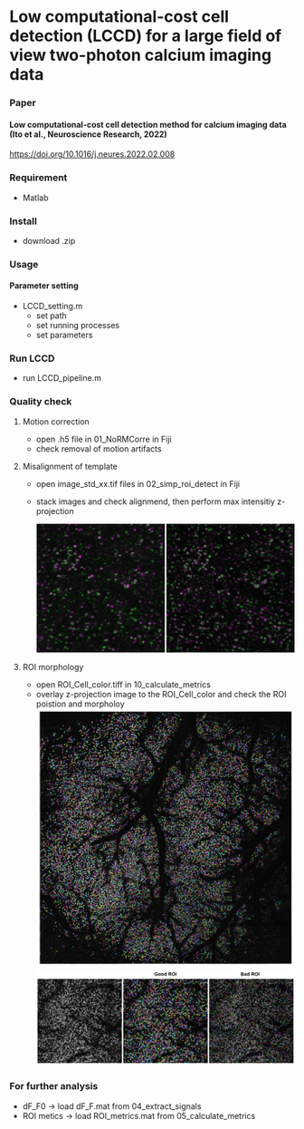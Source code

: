 # Low computational-cost cell detection (LCCD) for a large field of view two-photon calcium imaging data

### Paper
#### Low computational-cost cell detection method for calcium imaging data (Ito et al., Neuroscience Research, 2022)

https://doi.org/10.1016/j.neures.2022.02.008

### Requirement
- Matlab

### Install
- download .zip

### Usage
#### Parameter setting
- LCCD_setting.m
   - set path
   - set running processes
   - set parameters

### Run LCCD
- run LCCD_pipeline.m

### Quality check
1. Motion correction
   - open .h5 file in 01_NoRMCorre in Fiji
   - check removal of motion artifacts
2. Misalignment of template
   - open image_std_xx.tif files in 02_simp_roi_detect in Fiji
   - stack images and check alignmend, then perform max intensitiy z-projection
   
      <img src="00_images/Motion_correction_templates.png" width="600">
      
3. ROI morphology
   - open ROI_Cell_color.tiff in 10_calculate_metrics
   - overlay z-projection image to the ROI_Cell_color and check the ROI poistion and morpholoy
      <img src="00_images/ROI_CellUse_overlay.png" width="600">
      <img src="00_images/ROI_montage.png" width="600">

### For further analysis
- dF_F0 -> load dF_F.mat from 04_extract_signals
- ROI metics -> load ROI_metrics.mat from 05_calculate_metrics

